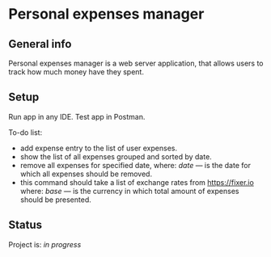 # Personal expenses manager

## General info
Personal expenses manager is a web server application, that allows users to track how much money have they spent.

## Setup
Run app in any IDE. Test app in Postman. 

To-do list:
* add expense entry to the list of user expenses.
* show the list of all expenses grouped and sorted by date.
* remove all expenses for specified date, where: _date_ — is the date for which all expenses should be removed.
* this command should take a list of exchange rates from https://fixer.io where: _base_ — is the currency in which total amount of expenses should be presented.

## Status
Project is: _in progress_
  
